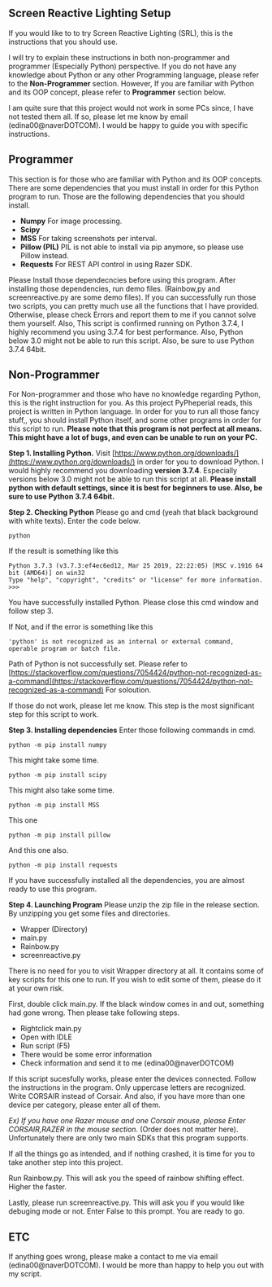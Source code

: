 ## Screen Reactive Lighting Setup
If you would like to to try Screen Reactive Lighting (SRL), this is the instructions that you should use.

I will try to explain these instructions in both non-programmer and programmer (Especially Python) perspective. If you do not have any knowledge about Python or any other Programming language, please refer to the **Non-Programmer** section. However, If you are familiar with Python and its OOP concept, please refer to **Programmer** section below. 

I am quite sure that this project would not work in some PCs since, I have not tested them all. If so, please let me know by email (edina00@naverDOTCOM). I would be happy to guide you with specific instructions. 

## Programmer
This section is for those who are familiar with Python and its OOP concepts. There are some dependencies that you must install in order for this Python program to run. Those are the following dependencies that you should install. 

 - **Numpy**
For image processing.
 - **Scipy**
 - **MSS**
For taking screenshots per interval.
 - **Pillow (PIL)**
PIL is not able to install via pip anymore, so please use Pillow instead.
- **Requests** 
For REST API control in using Razer SDK.

Please Install those dependecncies before using this program.
After installing those dependencies, run demo files. (Rainbow,py and screenreactive.py are some demo files). If you can successfully run those two scripts, you can pretty much use all the functions that I have provided. Otherwise, please check Errors and report them to me if you cannot solve them yourself. Also, This script is confirmed running on Python 3.7.4, I highly recommend you using 3.7.4 for best performance. Also, Python below 3.0 might not be able to run this script. Also, be sure to use Python 3.7.4 64bit.

## Non-Programmer
For Non-programmer and those who have no knowledge regarding Python, this is the right instruction for you. As this project PyPheperial reads, this project is written in Python language. In order for you to run all those fancy stuff,, you should install Python itself, and some other programs in order for this script to run. **Please  note that this program is not perfect at all means. This might have a lot of bugs, and even can be unable to run on your PC.** 

**Step 1. Installing Python.**
Visit [https://www.python.org/downloads/](https://www.python.org/downloads/) in order for you to download Python. I would highly recommend you downloading **version 3.7.4**. Especially versions below 3.0 might not be able to run this script at all. **Please install python with default settings, since it is best for beginners to use.  Also, be sure to use Python 3.7.4 64bit.**

**Step 2. Checking Python**
Please go and cmd (yeah that black background with white texts). Enter the code below.

    python
If the result is something like this

    Python 3.7.3 (v3.7.3:ef4ec6ed12, Mar 25 2019, 22:22:05) [MSC v.1916 64 bit (AMD64)] on win32
    Type "help", "copyright", "credits" or "license" for more information.
    >>>
   You have successfully installed Python. Please close this cmd window and follow step 3.

If Not, and if the error is something like this

    'python' is not recognized as an internal or external command, operable program or batch file.

Path of Python is not successfully set. Please refer to 
[https://stackoverflow.com/questions/7054424/python-not-recognized-as-a-command](https://stackoverflow.com/questions/7054424/python-not-recognized-as-a-command) For soloution.

If those do not work, please let me know. 
This step is the most significant step for this script to work.

**Step 3. Installing dependencies**
Enter those following commands in cmd.

    python -m pip install numpy
This might take some time. 

    python -m pip install scipy
This might also take some time.

    python -m pip install MSS

This one

    python -m pip install pillow


And this one also.

    python -m pip install requests



If you have successfully installed all the dependencies, you are almost ready to use this program.

**Step 4. Launching Program**
Please unzip the zip file in the release section. By unzipping you get some files and directories.

 - Wrapper (Directory)
 - main.py
 - Rainbow.py
 - screenreactive.py

There is no need for you to visit Wrapper directory at all. It contains some of key scripts for this one to run. If you wish to edit some of them, please do it at your own risk.

First, double click main.py. If the black window comes in and out, something had  gone wrong. Then please take following steps.

 - Rightclick main.py
 - Open with IDLE
 - Run script (F5)
 - There would be some error information
 - Check information and send it to me (edina00@naverDOTCOM)

If this script sucesfully works, please enter the devices connected. Follow the instructions in the program. Only uppercase letters are recognized. Write CORSAIR instead of Corsair. And also, if you have more than one device per category, please enter all of them. 

*Ex) If you have one Razer mouse and one Corsair mouse, please Enter CORSAIR,RAZER in the mouse section.* (Order does not matter here). Unfortunately there are only two main SDKs that this program supports. 

If all the things go as intended, and if nothing crashed, it is time for you to take another step into this project.

Run Rainbow.py. This will ask you the speed of rainbow shifting effect. Higher the faster.

Lastly, please run screenreactive.py. This will ask you if you would like debuging mode or not. Enter False to this prompt. You are ready to go.




## ETC
If anything goes wrong, please make a contact to me via email (edina00@naverDOTCOM). I would be more than happy to help you out with my script. 
